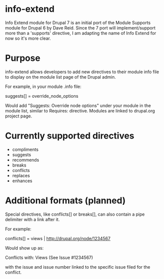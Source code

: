 info-extend
===========

Info Extend module for Drupal 7 is an initial port of the Module Supports module for Drupal 6 by Dave Reid. 
Since the 7 port will implement/support more than a 'supports' directive, I am adapting the name of Info Extend for now so it's more clear.

Purpose
=======

info-extend allows developers to add new directives to their module info file to display on the module list page of the Drupal admin.

For example, in your module .info file:

suggests[] = override_node_options

Would add "Suggests: Override node options" under your module in the module list, similar to Requires: directive. Modules are linked to drupal.org project page.

Currently supported directives
==============================

* compliments
* suggests
* recommends
* breaks
* conflicts
* replaces
* enhances

Additional formats (planned)
==================

Special directives, like conflicts[] or breaks[], can also contain a pipe delimiter with a link after it. 

For example:

conflicts[] = views | http://drupal.org/node/1234567

Would show up as:

Conflicts with: Views (See Issue #1234567)

with the issue and issue number linked to the specific issue filed for the conflict.